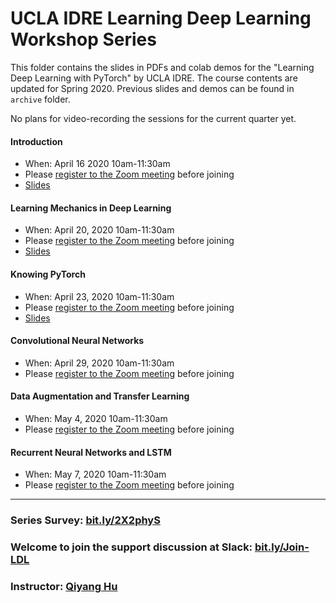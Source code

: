 # UCLA IDRE Learning Deep Learning Workshop Series

This folder contains the slides in PDFs and colab demos for the "Learning Deep Learning with PyTorch" by UCLA IDRE. The course contents are updated for Spring 2020. Previous slides and demos can be found in `archive` folder.

No plans for video-recording the sessions for the current quarter yet.

#### Introduction

 - When: April 16 2020 10am-11:30am 
 - Please [register to the Zoom meeting](https://ucla.zoom.us/meeting/register/tJwldeGhqjIjRcTpVYaf3ARBDZ0YeeyC2A) before joining
 - [Slides](https://huqy.github.io/idre-learning-deep-learning-pytorch/1_DL_Intro.pdf)
<!--
 - [Session Feedback Survey](http://bit.ly/IDRE208)
-->


#### Learning Mechanics in Deep Learning
 - When: April 20, 2020 10am-11:30am
 - Please [register to the Zoom meeting](https://ucla.zoom.us/meeting/register/tZUvdumqqzMoOhBIlZqjcj6lxo0RUnv19w) before joining
- [Slides](https://huqy.github.io/idre-learning-deep-learning-pytorch/2_DL_learningmech.pdf)
<!--
- [Session Feedback Survey](http://bit.ly/IDRE209)
-->


#### Knowing PyTorch 
 - When: April 23, 2020 10am-11:30am
 - Please [register to the Zoom meeting](https://ucla.zoom.us/meeting/register/tZAtdOmrrTsqoVYBRMk-UpTOEaWdbeIAdA) before joining
- [Slides](https://huqy.github.io/idre-learning-deep-learning-pytorch/3_DL_pytorch.pdf)
<!--
- [Colab Demo](http://bit.ly/LDL_01)
- [Session Feedback Survey](http://bit.ly/IDRE210)
-->

#### Convolutional Neural Networks
 - When: April 29, 2020 10am-11:30am
 - Please [register to the Zoom meeting](https://ucla.zoom.us/meeting/register/vpMod--srzMjG8SI5rW0ZmqXxsYzfdvwAw) before joining
<!--
- [Slides](https://huqy.github.io/idre-learning-deep-learning-pytorch/4_DL_CNNs.pdf)
- [Colab Demo](http://bit.ly/LDL_02)
- [Session Feedback Survey](http://bit.ly/IDRE211)
-->

#### Data Augmentation and Transfer Learning
 - When: May 4, 2020 10am-11:30am
 - Please [register to the Zoom meeting](https://ucla.zoom.us/meeting/register/vp0uf-qoqTgu9KYA3bKxxxCqqKKuZAVrMQ) before joining
<!--
- [Slides](https://huqy.github.io/idre-learning-deep-learning-pytorch/5_DL_adv.pdf)
- [Colab Demo](http://bit.ly/LDL_03)
- [Session Feedback Survey](http://bit.ly/IDRE212)
-->

#### Recurrent Neural Networks and LSTM 
 - When: May 7, 2020 10am-11:30am
 - Please [register to the Zoom meeting](https://ucla.zoom.us/meeting/register/upwucO6sqzkilcus1KzXvRS-gEGwaliW1g) before joining
<!--
- [Slides](https://huqy.github.io/idre-learning-deep-learning-pytorch/5_DL_adv.pdf)
- [Colab Demo](http://bit.ly/LDL_03)
- [Session Feedback Survey](http://bit.ly/IDRE212)
-->

---

### Series Survey: [bit.ly/2X2phyS](https://bit.ly/2X2phyS)

### Welcome to join the support discussion at Slack: [bit.ly/Join-LDL](https://bit.ly/Join-LDL)

### Instructor: [Qiyang Hu](mailto:huqy@idre.ucla.edu)

